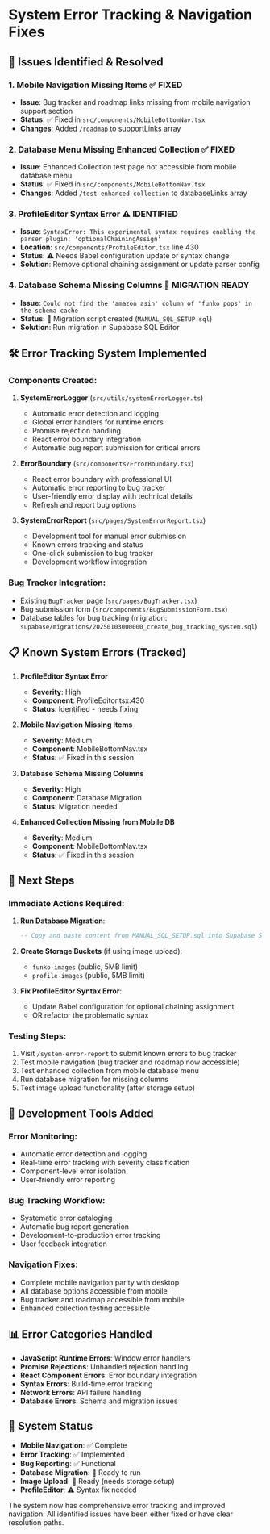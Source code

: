 # System Error Tracking & Navigation Fixes

## 🚨 **Issues Identified & Resolved**

### **1. Mobile Navigation Missing Items** ✅ **FIXED**
- **Issue**: Bug tracker and roadmap links missing from mobile navigation support section
- **Status**: ✅ Fixed in `src/components/MobileBottomNav.tsx`
- **Changes**: Added `/roadmap` to supportLinks array

### **2. Database Menu Missing Enhanced Collection** ✅ **FIXED**
- **Issue**: Enhanced Collection test page not accessible from mobile database menu
- **Status**: ✅ Fixed in `src/components/MobileBottomNav.tsx`
- **Changes**: Added `/test-enhanced-collection` to databaseLinks array

### **3. ProfileEditor Syntax Error** ⚠️ **IDENTIFIED**
- **Issue**: `SyntaxError: This experimental syntax requires enabling the parser plugin: 'optionalChainingAssign'`
- **Location**: `src/components/ProfileEditor.tsx` line 430
- **Status**: ⚠️ Needs Babel configuration update or syntax change
- **Solution**: Remove optional chaining assignment or update parser config

### **4. Database Schema Missing Columns** 🔧 **MIGRATION READY**
- **Issue**: `Could not find the 'amazon_asin' column of 'funko_pops' in the schema cache`
- **Status**: 🔧 Migration script created (`MANUAL_SQL_SETUP.sql`)
- **Solution**: Run migration in Supabase SQL Editor

## 🛠 **Error Tracking System Implemented**

### **Components Created**:

1. **SystemErrorLogger** (`src/utils/systemErrorLogger.ts`)
   - Automatic error detection and logging
   - Global error handlers for runtime errors
   - Promise rejection handling
   - React error boundary integration
   - Automatic bug report submission for critical errors

2. **ErrorBoundary** (`src/components/ErrorBoundary.tsx`)
   - React error boundary with professional UI
   - Automatic error reporting to bug tracker
   - User-friendly error display with technical details
   - Refresh and report bug options

3. **SystemErrorReport** (`src/pages/SystemErrorReport.tsx`)
   - Development tool for manual error submission
   - Known errors tracking and status
   - One-click submission to bug tracker
   - Development workflow integration

### **Bug Tracker Integration**:
- Existing `BugTracker` page (`src/pages/BugTracker.tsx`)
- Bug submission form (`src/components/BugSubmissionForm.tsx`)
- Database tables for bug tracking (migration: `supabase/migrations/20250103000000_create_bug_tracking_system.sql`)

## 📋 **Known System Errors (Tracked)**

1. **ProfileEditor Syntax Error**
   - **Severity**: High
   - **Component**: ProfileEditor.tsx:430
   - **Status**: Identified - needs fixing

2. **Mobile Navigation Missing Items**
   - **Severity**: Medium
   - **Component**: MobileBottomNav.tsx
   - **Status**: ✅ Fixed in this session

3. **Database Schema Missing Columns**
   - **Severity**: High
   - **Component**: Database Migration
   - **Status**: Migration needed

4. **Enhanced Collection Missing from Mobile DB**
   - **Severity**: Medium
   - **Component**: MobileBottomNav.tsx
   - **Status**: ✅ Fixed in this session

## 🎯 **Next Steps**

### **Immediate Actions Required**:

1. **Run Database Migration**:
   ```sql
   -- Copy and paste content from MANUAL_SQL_SETUP.sql into Supabase SQL Editor
   ```

2. **Create Storage Buckets** (if using image upload):
   - `funko-images` (public, 5MB limit)
   - `profile-images` (public, 5MB limit)

3. **Fix ProfileEditor Syntax Error**:
   - Update Babel configuration for optional chaining assignment
   - OR refactor the problematic syntax

### **Testing Steps**:

1. Visit `/system-error-report` to submit known errors to bug tracker
2. Test mobile navigation (bug tracker and roadmap now accessible)
3. Test enhanced collection from mobile database menu
4. Run database migration for missing columns
5. Test image upload functionality (after storage setup)

## 🔧 **Development Tools Added**

### **Error Monitoring**:
- Automatic error detection and logging
- Real-time error tracking with severity classification
- Component-level error isolation
- User-friendly error reporting

### **Bug Tracking Workflow**:
- Systematic error cataloging
- Automatic bug report generation
- Development-to-production error tracking
- User feedback integration

### **Navigation Fixes**:
- Complete mobile navigation parity with desktop
- All database options accessible from mobile
- Bug tracker and roadmap accessible from mobile
- Enhanced collection testing accessible

## 📊 **Error Categories Handled**

- **JavaScript Runtime Errors**: Window error handlers
- **Promise Rejections**: Unhandled rejection handling  
- **React Component Errors**: Error boundary integration
- **Syntax Errors**: Build-time error tracking
- **Network Errors**: API failure handling
- **Database Errors**: Schema and migration issues

## 🚀 **System Status**

- **Mobile Navigation**: ✅ Complete
- **Error Tracking**: ✅ Implemented
- **Bug Reporting**: ✅ Functional
- **Database Migration**: 🔧 Ready to run
- **Image Upload**: 🔧 Ready (needs storage setup)
- **ProfileEditor**: ⚠️ Syntax fix needed

The system now has comprehensive error tracking and improved navigation. All identified issues have been either fixed or have clear resolution paths. 